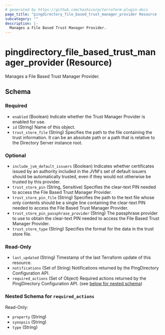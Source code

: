 ```yaml
---
# generated by https://github.com/hashicorp/terraform-plugin-docs
page_title: "pingdirectory_file_based_trust_manager_provider Resource - terraform-provider-pingdirectory"
subcategory: ""
description: |-
  Manages a File Based Trust Manager Provider.
---
```


# pingdirectory_file_based_trust_manager_provider (Resource)

Manages a File Based Trust Manager Provider.



<!-- schema generated by tfplugindocs -->
## Schema

### Required

- `enabled` (Boolean) Indicate whether the Trust Manager Provider is enabled for use.
- `id` (String) Name of this object.
- `trust_store_file` (String) Specifies the path to the file containing the trust information. It can be an absolute path or a path that is relative to the Directory Server instance root.

### Optional

- `include_jvm_default_issuers` (Boolean) Indicates whether certificates issued by an authority included in the JVM's set of default issuers should be automatically trusted, even if they would not otherwise be trusted by this provider.
- `trust_store_pin` (String, Sensitive) Specifies the clear-text PIN needed to access the File Based Trust Manager Provider.
- `trust_store_pin_file` (String) Specifies the path to the text file whose only contents should be a single line containing the clear-text PIN needed to access the File Based Trust Manager Provider.
- `trust_store_pin_passphrase_provider` (String) The passphrase provider to use to obtain the clear-text PIN needed to access the File Based Trust Manager Provider.
- `trust_store_type` (String) Specifies the format for the data in the trust store file.

### Read-Only

- `last_updated` (String) Timestamp of the last Terraform update of this resource.
- `notifications` (Set of String) Notifications returned by the PingDirectory Configuration API.
- `required_actions` (Set of Object) Required actions returned by the PingDirectory Configuration API. (see [below for nested schema](#nestedatt--required_actions))

<a id="nestedatt--required_actions"></a>
### Nested Schema for `required_actions`

Read-Only:

- `property` (String)
- `synopsis` (String)
- `type` (String)


